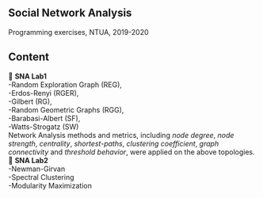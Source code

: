 ## Social Network Analysis
Programming exercises, NTUA, 2019-2020  
## Content  
:rocket: **SNA Lab1**  
-Random Exploration Graph (REG),  
-Erdos-Renyi (RGER),  
-Gilbert (RG),  
-Random Geometric Graphs (RGG),  
-Barabasi-Albert (SF),  
-Watts-Strogatz (SW)  
Network Analysis methods and metrics, including *node degree*, *node strength*, *centrality*, *shortest-paths*, *clustering coefficient*, *graph connectivity* and *threshold behavior*, were applied on the above topologies.  
:rocket: **SNA Lab2**  
-Newman-Girvan  
-Spectral Clustering  
-Modularity Maximization  
